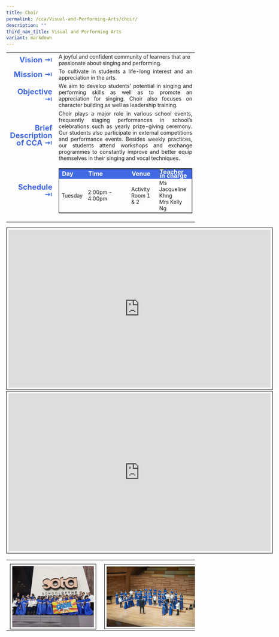 ```yaml
---
title: Choir
permalink: /cca/Visual-and-Performing-Arts/choir/
description: ""
third_nav_title: Visual and Performing Arts
variant: markdown
---
```

<table>
	<tbody><tr><td width="70" style="line-height:1; font-weight:bold; font-size: 20px; color:royalblue; border:0px solid black; text-align:right">Vision ⇥</td>
		<td>A joyful and confident community of learners that are passionate about singing and performing.</td>
	</tr>
	<tr><td style="line-height:1; font-weight:bold; font-size: 20px; color:royalblue; border:0px solid black; text-align:right">Mission ⇥</td>
		<td style="text-align:justify">To cultivate in students a life-long interest and an appreciation in the arts.</td>
	</tr>
	<tr><td style="line-height:1; font-weight:bold; font-size: 20px; color:royalblue; border:0px solid black; text-align:right">Objective ⇥</td>
		<td style="text-align:justify">We aim to develop students’ potential in singing and performing skills as well as to promote an appreciation for singing. Choir also focuses on character building as well as leadership training.</td>
	</tr>
		<tr><td style="line-height:1; font-weight:bold; font-size: 20px; color:royalblue; border:0px solid black; text-align:right">Brief Description of CCA ⇥</td>
		<td style="text-align:justify">Choir plays a major role in various school events, frequently staging performances in school’s celebrations such as yearly prize-giving ceremony. Our students also participate in external competitions and performance events. Besides weekly practices, our students attend workshops and exchange programmes to constantly improve and better equip themselves in their singing and vocal techniques.</td>
	</tr>
	<tr><td style="line-height:1; font-weight:bold; font-size: 20px; color:royalblue; border:0px solid black; text-align:right">Schedule ⇥</td>
		<td>
			<table style="border:1px solid black">
		<tbody>
			<tr style="line-height:10px; font-weight: bold; background-color:royalblue; font-size:16px;color:white"><td>Day</td><td width="100">Time</td><td>Venue</td><td>Teacher in charge</td></tr>
			<tr><td>Tuesday</td><td>2:00pm - 4:00pm</td><td>Activity Room 1 &amp; 2</td><td>Ms Jacqueline Khng<br>Mrs Kelly Ng</td></tr>
		</tbody>
	</table>
		</td>
	</tr>
	<tr><td></td></tr>
</tbody></table>


<center><iframe style="border:1px solid black; padding:5px" src="https://docs.google.com/presentation/d/e/2PACX-1vQ53gVp4YqRtJA9Zt1A0kzbhjcBE_oi5o5C5DFeB-FKMb1RSjvEBlYJypbEhNvO7QcwNRc-KE4ezpYL/embed?start=false&amp;loop=false&amp;delayms=3000" frameborder="0" width="700" height="422" allowfullscreen="true"></iframe></center>

<center><iframe allowfullscreen="true" height="422" width="700" frameborder="0" style="border:1px solid black; padding:5px" src="https://docs.google.com/presentation/d/e/2PACX-1vR3HYIzKoxMr8nT8Mhq2XGNhO-JpUiDQEyJf97sBzbOemOjERZWeAXv-TdRm-rPB3ILG1Ytg__dFn4S/embed?start=false&amp;loop=false&amp;delayms=3000"></iframe></center>

<table>
	<tbody><tr><td width="50%" style="padding:10px 0px 0px 10px">
<img src="/images/CCA/Choir2.jpeg" style="border:1px solid black; padding:5px; width:90%"><br></td>
		<td width="50%" style="padding:10px 0px 0px 10px"> 
<img src="/images/CCA/Choir1.jpeg" style="border:1px solid black; padding:5px; width:100%">
	</td></tr>
	</tbody></table>